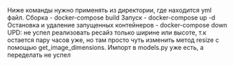 Ниже команды нужно применять из директории, где находится yml файл.
Сборка - docker-compose build
Запуск - docker-compose up -d
Остановка и удаление запущенных контейнеров - docker-compose down
UPD: не успел реализовать ресайз только ширине или высоте, т.к остается пару часов уже, но там просто чуть изменить метод resize с помощью get_image_dimensions. Импорт в models.py уже есть, а переделать не успел
